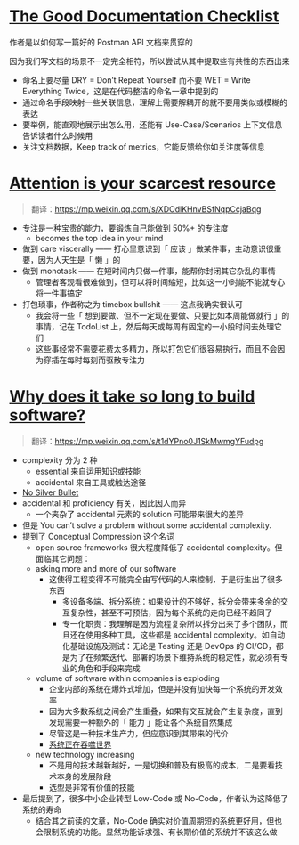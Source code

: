 # [The Good Documentation Checklist](https://medium.com/better-practices/the-good-documentation-checklist-1ef992192f15)

作者是以如何写一篇好的 Postman API 文档来贯穿的

因为我们写文档的场景不一定完全相符，所以尝试从其中提取些有共性的东西出来

- 命名上要尽量 DRY = Don’t Repeat Yourself 而不要 WET = Write Everything Twice，这是在代码整洁的命名一章中提到的
- 通过命名手段映射一些关联信息，理解上需要解耦开的就不要用类似或模糊的表达
- 要举例，能直观地展示出怎么用，还能有 Use-Case/Scenarios 上下文信息告诉读者什么时候用
- 关注文档数据，Keep track of metrics，它能反馈给你如关注度等信息

# [Attention is your scarcest resource](https://www.benkuhn.net/attention/)

> 翻译：https://mp.weixin.qq.com/s/XDOdlKHnvBSfNqpCcjaBqg

- 专注是一种宝贵的能力，要锻炼自己能做到 50%+ 的专注度
    - becomes the top idea in your mind
- 做到 care viscerally —— 打心里意识到「 应该 」做某件事，主动意识很重要，因为人天生是「 懒 」的
- 做到 monotask —— 在短时间内只做一件事，能帮你封闭其它杂乱的事情
    - 管理者客观看很难做到，但可以将时间缩短，比如这一小时能不能就专心将一件事搞定
- 打包琐事，作者称之为 timebox bullshit —— 这点我确实很认可
    - 我会将一些「 想到要做、但不一定现在要做、只要比如本周能做就行 」的事情，记在 TodoList 上，然后每天或每周有固定的一小段时间去处理它们
    - 这些事经常不需要花费太多精力，所以打包它们很容易执行，而且不会因为穿插在每时每刻而驱散专注力

# [Why does it take so long to build software?](https://www.simplethread.com/why-does-it-take-so-long-to-build-software/) 

> 翻译：https://mp.weixin.qq.com/s/t1dYPno0J1SkMwmgYFudpg

- complexity 分为 2 种
    - essential 来自运用知识或技能
    - accidental 来自工具或触达途径
- [No Silver Bullet](https://en.wikipedia.org/wiki/No_Silver_Bullet)
- accidental 和 proficiency 有关，因此因人而异
    - 一个夹杂了 accidental 元素的 solution 可能带来很大的差异
- 但是 You can’t solve a problem without some accidental complexity.
- 提到了 Conceptual Compression 这个名词
    - open source frameworks 很大程度降低了 accidental complexity。但面临其它问题：
    - asking more and more of our software
        - 这使得工程变得不可能完全由写代码的人来控制，于是衍生出了很多东西
            - 多设备多端、拆分系统：如果设计的不够好，拆分会带来多余的交互复杂性，甚至不可预估，因为每个系统的走向已经不趋同了
            - 专一化职责：我理解是因为流程复杂所以拆分出来了多个团队，而且还在使用多种工具，这些都是 accidental complexity。如自动化基础设施及测试：无论是 Testing 还是 DevOps 的 CI/CD，都是为了在频繁迭代、部署的场景下维持系统的稳定性，就必须有专业的角色和手段来完成
    - volume of software within companies is exploding
        - 企业内部的系统在爆炸式增加，但是并没有加快每一个系统的开发效率
        - 因为大多数系统之间会产生重叠，如果有交互就会产生复杂度，直到发现需要一种额外的「 能力 」能让各个系统自然集成
        - 尽管这是一种技术生产力，但应意识到其带来的代价
        - [系统正在吞噬世界](https://a16z.com/2011/08/20/why-software-is-eating-the-world/)
    - new technology increasing
        - 不是用的技术越新越好，一是切换和普及有极高的成本，二是要看技术本身的发展阶段
        - 选型是非常有价值的技能
- 最后提到了，很多中小企业转型 Low-Code 或 No-Code，作者认为这降低了系统的寿命
    - 结合其之前读的文章，No-Code 确实对价值周期短的系统更好用，但也会限制系统的功能。显然功能诉求强、有长期价值的系统并不该这么做

